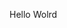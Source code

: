 Hello Wolrd










































































































































































































































































































































































































































































































































































































































































































































































































































































































































































































































































































































































































































































































































































































































































































































































































